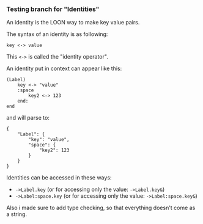 ### Testing branch for "Identities"

An identity is the LOON way to make key value pairs.

The syntax of an identity is as following:


`key <-> value`

This `<->` is called the "identity operator".

An identity put in context can appear like this:

```
(Label)
    key <-> "value"
    :space 
        key2 <-> 123
    end:
end
```
and will parse to:
```
{
    "Label": {
        "key": "value",
        "space": {
            "key2": 123
        }
    }
}
```

Identities can be accessed in these ways:

- `->Label.key` (or for accessing only the value: `->Label.key&`)
- `->Label:space.key` (or for accessing only the value: `->Label:space.key&`)

Also i made sure to add type checking, so that everything doesn't come as a string.
